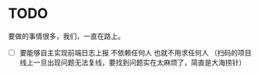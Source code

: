 # TODO

要做的事情很多，我们，一直在路上。

- [ ] 要能够自主实现前端日志上报 不依赖任何人 也就不用求任何人 （扫码的项目线上一旦出现问题无法复线，要找到问题实在太麻烦了，简直是大海捞针）